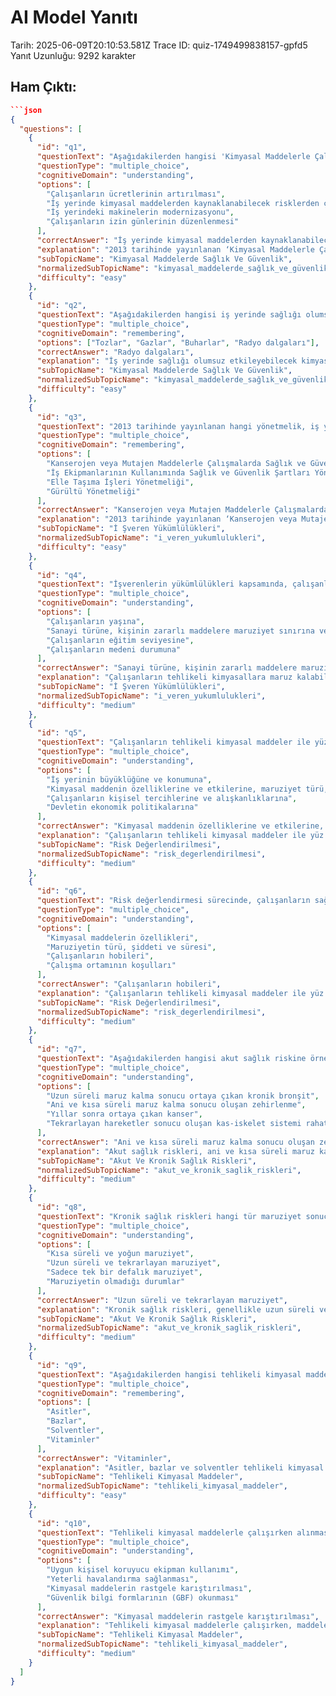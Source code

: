# AI Model Yanıtı

Tarih: 2025-06-09T20:10:53.581Z
Trace ID: quiz-1749499838157-gpfd5
Yanıt Uzunluğu: 9292 karakter

## Ham Çıktı:
```json
```json
{
  "questions": [
    {
      "id": "q1",
      "questionText": "Aşağıdakilerden hangisi 'Kimyasal Maddelerle Çalışmalarda Sağlık ve Güvenlik Önlemleri' yönetmeliğinin amaçlarından biridir?",
      "questionType": "multiple_choice",
      "cognitiveDomain": "understanding",
      "options": [
        "Çalışanların ücretlerinin artırılması",
        "İş yerinde kimyasal maddelerden kaynaklanabilecek risklerden çalışanların sağlığının korunması",
        "İş yerindeki makinelerin modernizasyonu",
        "Çalışanların izin günlerinin düzenlenmesi"
      ],
      "correctAnswer": "İş yerinde kimyasal maddelerden kaynaklanabilecek risklerden çalışanların sağlığının korunması",
      "explanation": "2013 tarihinde yayınlanan ‘Kimyasal Maddelerle Çalışmalarda Sağlık ve Güvenlik Önlemleri’ adlı yönetmenliğin amacı, iş yerinde mevcut olan, kullanılan kimyasal maddelerde oluşabilecek risklerden çalışanların sağlığının korunması ve güvenlik çalışma şartlarının belirlenmesidir.",
      "subTopicName": "Kimyasal Maddelerde Sağlık Ve Güvenlik",
      "normalizedSubTopicName": "kimyasal_maddelerde_sağlık_ve_güvenlik",
      "difficulty": "easy"
    },
    {
      "id": "q2",
      "questionText": "Aşağıdakilerden hangisi iş yerinde sağlığı olumsuz etkileyebilecek kimyasal risk etmenlerinden biri değildir?",
      "questionType": "multiple_choice",
      "cognitiveDomain": "remembering",
      "options": ["Tozlar", "Gazlar", "Buharlar", "Radyo dalgaları"],
      "correctAnswer": "Radyo dalgaları",
      "explanation": "İş yerinde sağlığı olumsuz etkileyebilecek kimyasal risk etmenleri arasında tozlar (organik ve inorganik tozlar), gaz, buhar ve dumanlar, pestisitler, kanserojen, mutajen ve oksit parlayıcı, patlayıcı, tehlikeli ve zararlı maddeler, solventler, asit ve bazlar, metaller ve tuzlar sayılabilir.",
      "subTopicName": "Kimyasal Maddelerde Sağlık Ve Güvenlik",
      "normalizedSubTopicName": "kimyasal_maddelerde_sağlık_ve_güvenlik",
      "difficulty": "easy"
    },
    {
      "id": "q3",
      "questionText": "2013 tarihinde yayınlanan hangi yönetmelik, iş yerinde bulunan kanserojen ve mutajen maddeler ile ilgili hükümleri içerir?",
      "questionType": "multiple_choice",
      "cognitiveDomain": "remembering",
      "options": [
        "Kanserojen veya Mutajen Maddelerle Çalışmalarda Sağlık ve Güvenlik Önlemleri Yönetmeliği",
        "İş Ekipmanlarının Kullanımında Sağlık ve Güvenlik Şartları Yönetmeliği",
        "Elle Taşıma İşleri Yönetmeliği",
        "Gürültü Yönetmeliği"
      ],
      "correctAnswer": "Kanserojen veya Mutajen Maddelerle Çalışmalarda Sağlık ve Güvenlik Önlemleri Yönetmeliği",
      "explanation": "2013 tarihinde yayınlanan ‘Kanserojen veya Mutajen Maddelerle Çalışmalarda Sağlık ve Güvenlik Önlemleri’ yönetmeliğinde, iş yerinde bulunan kanserojen ve mutajen maddeler ile ilgili hükümler uygulanır.",
      "subTopicName": "İ Şveren Yükümlülükleri",
      "normalizedSubTopicName": "i_veren_yukumlulukleri",
      "difficulty": "easy"
    },
    {
      "id": "q4",
      "questionText": "İşverenlerin yükümlülükleri kapsamında, çalışanların tehlikeli kimyasallara maruz kalabileceği tehlikelerin seviyesi neye göre değişiklik gösterir?",
      "questionType": "multiple_choice",
      "cognitiveDomain": "understanding",
      "options": [
        "Çalışanların yaşına",
        "Sanayi türüne, kişinin zararlı maddelere maruziyet sınırına ve bulunduğu ortama",
        "Çalışanların eğitim seviyesine",
        "Çalışanların medeni durumuna"
      ],
      "correctAnswer": "Sanayi türüne, kişinin zararlı maddelere maruziyet sınırına ve bulunduğu ortama",
      "explanation": "Çalışanların tehlikeli kimyasallara maruz kalabileceği tehlikelerin seviyesi, sanayi türüne, kişinin zararlı maddelere maruziyet sınırı, bulunduğu ortama göre değişim göstermektedir.",
      "subTopicName": "İ Şveren Yükümlülükleri",
      "normalizedSubTopicName": "i_veren_yukumlulukleri",
      "difficulty": "medium"
    },
    {
      "id": "q5",
      "questionText": "Çalışanların tehlikeli kimyasal maddeler ile yüz yüze oldukları tehlikelerin derecesi öncelikle nelere bağlıdır?",
      "questionType": "multiple_choice",
      "cognitiveDomain": "understanding",
      "options": [
        "İş yerinin büyüklüğüne ve konumuna",
        "Kimyasal maddenin özelliklerine ve etkilerine, maruziyet türü, şiddeti ve süresine",
        "Çalışanların kişisel tercihlerine ve alışkanlıklarına",
        "Devletin ekonomik politikalarına"
      ],
      "correctAnswer": "Kimyasal maddenin özelliklerine ve etkilerine, maruziyet türü, şiddeti ve süresine",
      "explanation": "Çalışanların tehlikeli kimyasal maddeler ile yüz yüze oldukları tehlikelerin derecesi, (maruziyet türü, şiddeti ve süresi) kimyasal maddenin özelliklerine ve etkilerine, ne kadar süre ile bu kimyasal maddelere maruz kalındığına bağlıdır.",
      "subTopicName": "Risk Değerlendirilmesi",
      "normalizedSubTopicName": "risk_degerlendirilmesi",
      "difficulty": "medium"
    },
    {
      "id": "q6",
      "questionText": "Risk değerlendirmesi sürecinde, çalışanların sağlığını ve güvenliğini etkileyebilecek tehlikelerin belirlenmesinde aşağıdakilerden hangisi dikkate alınmaz?",
      "questionType": "multiple_choice",
      "cognitiveDomain": "understanding",
      "options": [
        "Kimyasal maddelerin özellikleri",
        "Maruziyetin türü, şiddeti ve süresi",
        "Çalışanların hobileri",
        "Çalışma ortamının koşulları"
      ],
      "correctAnswer": "Çalışanların hobileri",
      "explanation": "Çalışanların tehlikeli kimyasal maddeler ile yüz yüze oldukları tehlikelerin derecesi, (maruziyet türü, şiddeti ve süresi) kimyasal maddenin özelliklerine ve etkilerine, ne kadar süre ile bu kimyasal maddelere maruz kalındığına bağlıdır. Bu değerlendirmede çalışanların hobileri dikkate alınmaz.",
      "subTopicName": "Risk Değerlendirilmesi",
      "normalizedSubTopicName": "risk_degerlendirilmesi",
      "difficulty": "medium"
    },
    {
      "id": "q7",
      "questionText": "Aşağıdakilerden hangisi akut sağlık riskine örnek olarak verilebilir?",
      "questionType": "multiple_choice",
      "cognitiveDomain": "understanding",
      "options": [
        "Uzun süreli maruz kalma sonucu ortaya çıkan kronik bronşit",
        "Ani ve kısa süreli maruz kalma sonucu oluşan zehirlenme",
        "Yıllar sonra ortaya çıkan kanser",
        "Tekrarlayan hareketler sonucu oluşan kas-iskelet sistemi rahatsızlıkları"
      ],
      "correctAnswer": "Ani ve kısa süreli maruz kalma sonucu oluşan zehirlenme",
      "explanation": "Akut sağlık riskleri, ani ve kısa süreli maruz kalma sonucu ortaya çıkan sağlık sorunlarını ifade eder. Zehirlenme, bu tür bir riske örnektir.",
      "subTopicName": "Akut Ve Kronik Sağlık Riskleri",
      "normalizedSubTopicName": "akut_ve_kronik_saglik_riskleri",
      "difficulty": "medium"
    },
    {
      "id": "q8",
      "questionText": "Kronik sağlık riskleri hangi tür maruziyet sonucu ortaya çıkar?",
      "questionType": "multiple_choice",
      "cognitiveDomain": "understanding",
      "options": [
        "Kısa süreli ve yoğun maruziyet",
        "Uzun süreli ve tekrarlayan maruziyet",
        "Sadece tek bir defalık maruziyet",
        "Maruziyetin olmadığı durumlar"
      ],
      "correctAnswer": "Uzun süreli ve tekrarlayan maruziyet",
      "explanation": "Kronik sağlık riskleri, genellikle uzun süreli ve tekrarlayan maruziyetler sonucu ortaya çıkar. Örneğin, yıllar süren kimyasal madde maruziyeti sonucu gelişen bir hastalık kronik bir risktir.",
      "subTopicName": "Akut Ve Kronik Sağlık Riskleri",
      "normalizedSubTopicName": "akut_ve_kronik_saglik_riskleri",
      "difficulty": "medium"
    },
    {
      "id": "q9",
      "questionText": "Aşağıdakilerden hangisi tehlikeli kimyasal maddelere örnek olarak verilemez?",
      "questionType": "multiple_choice",
      "cognitiveDomain": "remembering",
      "options": [
        "Asitler",
        "Bazlar",
        "Solventler",
        "Vitaminler"
      ],
      "correctAnswer": "Vitaminler",
      "explanation": "Asitler, bazlar ve solventler tehlikeli kimyasal maddeler sınıfına girerken, vitaminler genellikle bu sınıfa dahil edilmez.",
      "subTopicName": "Tehlikeli Kimyasal Maddeler",
      "normalizedSubTopicName": "tehlikeli_kimyasal_maddeler",
      "difficulty": "easy"
    },
    {
      "id": "q10",
      "questionText": "Tehlikeli kimyasal maddelerle çalışırken alınması gereken önlemlerden biri aşağıdakilerden hangisi değildir?",
      "questionType": "multiple_choice",
      "cognitiveDomain": "understanding",
      "options": [
        "Uygun kişisel koruyucu ekipman kullanımı",
        "Yeterli havalandırma sağlanması",
        "Kimyasal maddelerin rastgele karıştırılması",
        "Güvenlik bilgi formlarının (GBF) okunması"
      ],
      "correctAnswer": "Kimyasal maddelerin rastgele karıştırılması",
      "explanation": "Tehlikeli kimyasal maddelerle çalışırken, maddelerin rastgele karıştırılması tehlikeli reaksiyonlara neden olabileceği için kesinlikle kaçınılması gereken bir durumdur.",
      "subTopicName": "Tehlikeli Kimyasal Maddeler",
      "normalizedSubTopicName": "tehlikeli_kimyasal_maddeler",
      "difficulty": "medium"
    }
  ]
}
```
```
